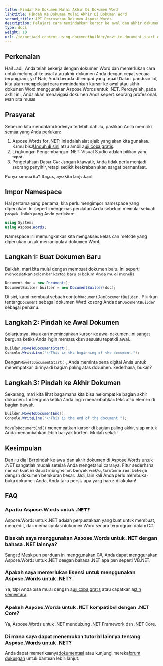 ```yaml
---
title: Pindah Ke Dokumen Mulai Akhir Di Dokumen Word
linktitle: Pindah Ke Dokumen Mulai Akhir Di Dokumen Word
second_title: API Pemrosesan Dokumen Aspose.Words
description: Pelajari cara memindahkan kursor ke awal dan akhir dokumen Word menggunakan Aspose.Words untuk .NET. Panduan komprehensif dengan petunjuk langkah demi langkah dan contoh.
type: docs
weight: 10
url: /id/net/add-content-using-documentbuilder/move-to-document-start-end/
---
```

## Perkenalan

Hai! Jadi, Anda telah bekerja dengan dokumen Word dan memerlukan cara untuk melompat ke awal atau akhir dokumen Anda dengan cepat secara terprogram, ya? Nah, Anda berada di tempat yang tepat! Dalam panduan ini, kita akan mempelajari cara memindahkan kursor ke awal atau akhir dokumen Word menggunakan Aspose.Words untuk .NET. Percayalah, pada akhir ini, Anda akan menavigasi dokumen Anda seperti seorang profesional. Mari kita mulai!

## Prasyarat

Sebelum kita mendalami kodenya terlebih dahulu, pastikan Anda memiliki semua yang Anda perlukan:

1.  Aspose.Words for .NET: Ini adalah alat ajaib yang akan kita gunakan. Kamu bisa[Unduh di sini](https://releases.aspose.com/words/net/) atau ambil a[uji coba gratis](https://releases.aspose.com/).
2. Lingkungan Pengembangan .NET: Visual Studio adalah pilihan yang tepat.
3. Pengetahuan Dasar C#: Jangan khawatir, Anda tidak perlu menjadi seorang penyihir, tetapi sedikit keakraban akan sangat bermanfaat.

Punya semua itu? Bagus, ayo kita lanjutkan!

## Impor Namespace

Hal pertama yang pertama, kita perlu mengimpor namespace yang diperlukan. Ini seperti mengemas peralatan Anda sebelum memulai sebuah proyek. Inilah yang Anda perlukan:

```csharp
using System;
using Aspose.Words;
```

Namespace ini memungkinkan kita mengakses kelas dan metode yang diperlukan untuk memanipulasi dokumen Word.

## Langkah 1: Buat Dokumen Baru

Baiklah, mari kita mulai dengan membuat dokumen baru. Ini seperti mendapatkan selembar kertas baru sebelum Anda mulai menulis.

```csharp
Document doc = new Document();
DocumentBuilder builder = new DocumentBuilder(doc);
```

 Di sini, kami membuat sebuah contoh`Document`Dan`DocumentBuilder` . Pikirkan tentang`Document` sebagai dokumen Word kosong Anda dan`DocumentBuilder` sebagai penamu.

## Langkah 2: Pindah ke Awal Dokumen

Selanjutnya, kita akan memindahkan kursor ke awal dokumen. Ini sangat berguna ketika Anda ingin memasukkan sesuatu tepat di awal.

```csharp
builder.MoveToDocumentStart();
Console.WriteLine("\nThis is the beginning of the document.");
```

 Dengan`MoveToDocumentStart()`, Anda meminta pena digital Anda untuk menempatkan dirinya di bagian paling atas dokumen. Sederhana, bukan?

## Langkah 3: Pindah ke Akhir Dokumen

Sekarang, mari kita lihat bagaimana kita bisa melompat ke bagian akhir dokumen. Ini berguna ketika Anda ingin menambahkan teks atau elemen di bagian bawah.

```csharp
builder.MoveToDocumentEnd();
Console.WriteLine("\nThis is the end of the document.");
```

`MoveToDocumentEnd()` menempatkan kursor di bagian paling akhir, siap untuk Anda menambahkan lebih banyak konten. Mudah sekali!

## Kesimpulan

Dan itu dia! Berpindah ke awal dan akhir dokumen di Aspose.Words untuk .NET sangatlah mudah setelah Anda mengetahui caranya. Fitur sederhana namun kuat ini dapat menghemat banyak waktu, terutama saat bekerja dengan dokumen berukuran besar. Jadi, lain kali Anda perlu membuka-buka dokumen Anda, Anda tahu persis apa yang harus dilakukan!

## FAQ

### Apa itu Aspose.Words untuk .NET?  
Aspose.Words untuk .NET adalah perpustakaan yang kuat untuk membuat, mengedit, dan memanipulasi dokumen Word secara terprogram dalam C#.

### Bisakah saya menggunakan Aspose.Words untuk .NET dengan bahasa .NET lainnya?  
Sangat! Meskipun panduan ini menggunakan C#, Anda dapat menggunakan Aspose.Words untuk .NET dengan bahasa .NET apa pun seperti VB.NET.

### Apakah saya memerlukan lisensi untuk menggunakan Aspose.Words untuk .NET?  
 Ya, tapi Anda bisa mulai dengan a[uji coba gratis](https://releases.aspose.com/) atau dapatkan a[izin sementara](https://purchase.aspose.com/temporary-license/).

### Apakah Aspose.Words untuk .NET kompatibel dengan .NET Core?  
Ya, Aspose.Words untuk .NET mendukung .NET Framework dan .NET Core.

### Di mana saya dapat menemukan tutorial lainnya tentang Aspose.Words untuk .NET?  
Anda dapat memeriksanya[dokumentasi](https://reference.aspose.com/words/net/) atau kunjungi mereka[forum dukungan](https://forum.aspose.com/c/words/8) untuk bantuan lebih lanjut.
